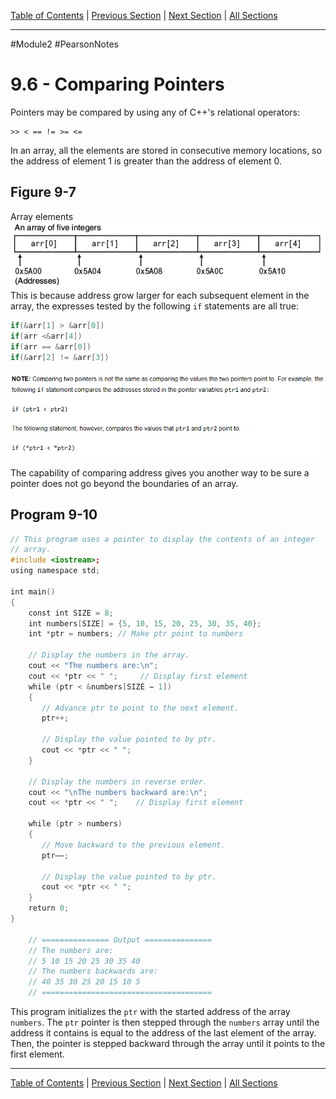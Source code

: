[Table of Contents](/README.md) | [Previous Section](9.5%20-%20Initializing%20Pointers.md) | [Next Section](9.7%20-%20Pointers%20as%20Function%20Parameters.md) | [All Sections](/Module%202/Pearson%20Notes/) <br />
***
#Module2 #PearsonNotes 
# 9.6 - Comparing Pointers
Pointers may be compared by using any of C++'s relational operators:
```
>> < == != >= <=
```

In an array, all the elements are stored in consecutive memory locations, so the address of element 1 is greater than the address of element 0.

## Figure 9-7
Array elements <br />
![9.6 - Figure 9-7](9.6%20Photos/9.6%20-%20Figure%209-7.png) <br />
This is because address grow larger for each subsequent element in the array, the expresses tested by the following `if` statements are all true:
```c++
if(&arr[1] > &arr[0])
if(arr <&arr[4])
if(arr == &arr[0])
if(&arr[2] != &arr[3])
```
![9.6 - Note](9.6%20Photos/9.6%20-%20Note.png) <br />

The capability of comparing address gives you another way to be sure a pointer does not go beyond the boundaries of an array.

## Program 9-10
```c++
// This program uses a pointer to display the contents of an integer 
// array. 
#include <iostream>;
using namespace std; 

int main() 
{ 
    const int SIZE = 8; 
    int numbers[SIZE] = {5, 10, 15, 20, 25, 30, 35, 40}; 
    int *ptr = numbers; // Make ptr point to numbers 

    // Display the numbers in the array. 
    cout << "The numbers are:\n"; 
    cout << *ptr << " ";     // Display first element 
    while (ptr < &numbers[SIZE − 1]) 
    { 
       // Advance ptr to point to the next element. 
       ptr++; 

       // Display the value pointed to by ptr. 
       cout << *ptr << " "; 
    } 

    // Display the numbers in reverse order. 
    cout << "\nThe numbers backward are:\n"; 
    cout << *ptr << " ";    // Display first element 
    
    while (ptr > numbers) 
    { 
       // Move backward to the previous element. 
       ptr––; 

       // Display the value pointed to by ptr. 
       cout << *ptr << " "; 
    } 
    return 0;
}

	// =============== Output ===============
	// The numbers are:
	// 5 10 15 20 25 30 35 40
	// The numbers backwards are:
	// 40 35 30 25 20 15 10 5
	// ======================================
```
This program initializes the `ptr` with the started address of the array `numbers`. The `ptr` pointer is then stepped through the `numbers` array until the address it contains is equal to the address of the last element of the array. Then, the pointer is stepped backward through the array until it points to the first element.
***
[Table of Contents](/README.md) | [Previous Section](9.5%20-%20Initializing%20Pointers.md) | [Next Section](9.7%20-%20Pointers%20as%20Function%20Parameters.md) | [All Sections](/Module%202/Pearson%20Notes/)